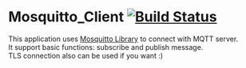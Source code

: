 # Mosquitto_Client [![Build Status](https://travis-ci.org/trongvu/Mosquitto_Client.svg?branch=master)](https://travis-ci.org/trongvu/Mosquitto_Client)
This application uses [Mosquitto Library](https://github.com/trongvu/Mosquitto_TLS_Android) to connect with MQTT server.  
It support basic functions: subscribe and publish message.  
TLS connection also can be used if you want :)
